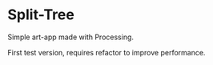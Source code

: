 # Split-Tree
Simple art-app made with Processing.

First test version, requires refactor to improve performance.

